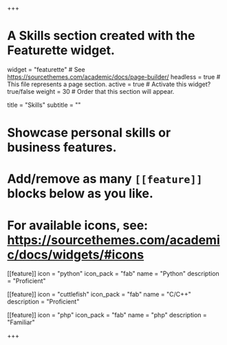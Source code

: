 +++
# A Skills section created with the Featurette widget.
widget = "featurette"  # See https://sourcethemes.com/academic/docs/page-builder/
headless = true  # This file represents a page section.
active = true  # Activate this widget? true/false
weight = 30  # Order that this section will appear.

title = "Skills"
subtitle = ""

# Showcase personal skills or business features.
#
# Add/remove as many `[[feature]]` blocks below as you like.
#
# For available icons, see: https://sourcethemes.com/academic/docs/widgets/#icons

[[feature]]
  icon = "python"
  icon_pack = "fab"
  name = "Python"
  description = "Proficient"

[[feature]]
  icon = "cuttlefish"
  icon_pack = "fab"
  name = "C/C++"
  description = "Proficient"  

[[feature]]
  icon = "php"
  icon_pack = "fab"
  name = "php"
  description = "Familiar"

+++
